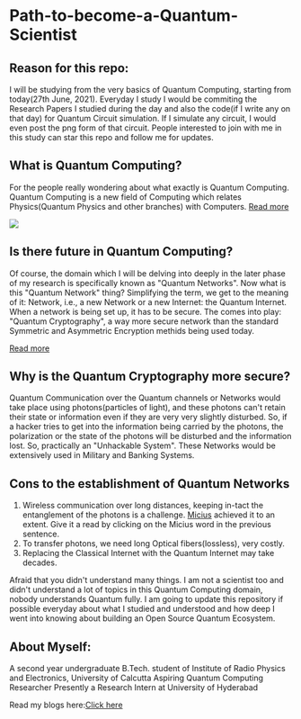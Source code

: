 # Path-to-become-a-Quantum-Scientist

## Reason for this repo:

I will be studying from the very basics of Quantum Computing, starting from today(27th June, 2021). Everyday I study I would be commiting the Research Papers I studied during the day and also the code(if I write any on that day) for Quantum Circuit simulation. If I simulate any circuit, I would even post the png form of that circuit. People interested to join with me in this study can star this repo and follow me for updates.

## What is Quantum Computing?


For the people really wondering about what exactly is Quantum Computing. Quantum Computing is a new field of Computing which relates Physics(Quantum Physics and other branches) with Computers.
[Read more](https://www.ibm.com/quantum-computing/what-is-quantum-computing/)

![](https://media.wired.co.uk/photos/606da2e35b10d6006e4b21a2/1:1/w_2000,h_2000,c_limit/quantum-computing-hero.jpg)

## Is there future in Quantum Computing?

Of course, the domain which I will be delving into deeply in the later phase of my research is specifically known as "Quantum Networks". Now what is this "Quantum Network" thing? Simplifying the term, we get to the meaning of it: Network, i.e., a new Network or a new Internet: the Quantum Internet. When a network is being set up, it has to be secure. The  comes into play: "Quantum Cryptography", a way more secure network than the standard Symmetric and Asymmetric Encryption methids being used today.

[Read more](https://www.honeywell.com/us/en/news/2019/11/the-future-of-quantum-computing)

## Why is the Quantum Cryptography more secure?


Quantum Communication over the Quantum channels or Networks would take place using photons(particles of light), and these photons can't retain their state or information even if they are very very slightly disturbed. So, if a hacker tries to get into the information being carried by the photons, the polarization or the state of the photons will be disturbed and the information lost. So, practically an "Unhackable System". These Networks would be extensively used in Military and Banking Systems.

## Cons to the establishment of Quantum Networks

1. Wireless communication over long distances, keeping in-tact the entanglement of the photons is a challenge. [Micius](https://www.drishtiias.com/daily-updates/daily-news-analysis/micius-a-quantum-enabled-satellite) achieved it to an extent. Give it a read by clicking on the Micius word in the previous sentence.
2. To transfer photons, we need long Optical fibers(lossless), very costly.
3. Replacing the Classical Internet with the Quantum Internet may take decades.





Afraid that you didn't understand many things. I am not a scientist too and didn't understand a lot of topics in this Quantum Computing domain, nobody understands Quantum fully.
I am going to update this repository if possible everyday about what I studied and understood and how deep I went into knowing about building an Open Source Quantum Ecosystem.




## About Myself:

A second year undergraduate B.Tech. student of Institute of Radio Physics and Electronics, University of Calcutta
Aspiring Quantum Computing Researcher
Presently a Research Intern at University of Hyderabad

Read my blogs here:[Click here](https://medium.com/@sanyalamitrakshar/quantum-computers-the-future-in-our-hands-ee76b2663624)
